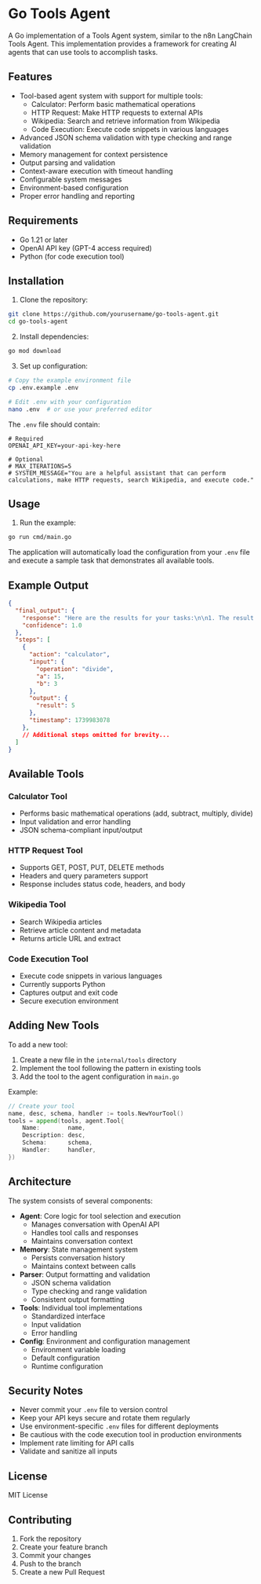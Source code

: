 # Go Tools Agent

A Go implementation of a Tools Agent system, similar to the n8n LangChain Tools Agent. This implementation provides a framework for creating AI agents that can use tools to accomplish tasks.

## Features

- Tool-based agent system with support for multiple tools:
  - Calculator: Perform basic mathematical operations
  - HTTP Request: Make HTTP requests to external APIs
  - Wikipedia: Search and retrieve information from Wikipedia
  - Code Execution: Execute code snippets in various languages
- Advanced JSON schema validation with type checking and range validation
- Memory management for context persistence
- Output parsing and validation
- Context-aware execution with timeout handling
- Configurable system messages
- Environment-based configuration
- Proper error handling and reporting

## Requirements

- Go 1.21 or later
- OpenAI API key (GPT-4 access required)
- Python (for code execution tool)

## Installation

1. Clone the repository:
```bash
git clone https://github.com/yourusername/go-tools-agent.git
cd go-tools-agent
```

2. Install dependencies:
```bash
go mod download
```

3. Set up configuration:
```bash
# Copy the example environment file
cp .env.example .env

# Edit .env with your configuration
nano .env  # or use your preferred editor
```

The `.env` file should contain:
```env
# Required
OPENAI_API_KEY=your-api-key-here

# Optional
# MAX_ITERATIONS=5
# SYSTEM_MESSAGE="You are a helpful assistant that can perform calculations, make HTTP requests, search Wikipedia, and execute code."
```

## Usage

1. Run the example:
```bash
go run cmd/main.go
```

The application will automatically load the configuration from your `.env` file and execute a sample task that demonstrates all available tools.

## Example Output

```json
{
  "final_output": {
    "response": "Here are the results for your tasks:\n\n1. The result of 15 divided by 3 and multiplied by 4 is 20.\n\n2. Information about Go programming language from Wikipedia...\n\n3. GitHub repository information: golang/go has 125,938 stars and 17,886 forks.\n\n4. Python script output: Hello from Python!",
    "confidence": 1.0
  },
  "steps": [
    {
      "action": "calculator",
      "input": {
        "operation": "divide",
        "a": 15,
        "b": 3
      },
      "output": {
        "result": 5
      },
      "timestamp": 1739983078
    },
    // Additional steps omitted for brevity...
  ]
}
```

## Available Tools

### Calculator Tool
- Performs basic mathematical operations (add, subtract, multiply, divide)
- Input validation and error handling
- JSON schema-compliant input/output

### HTTP Request Tool
- Supports GET, POST, PUT, DELETE methods
- Headers and query parameters support
- Response includes status code, headers, and body

### Wikipedia Tool
- Search Wikipedia articles
- Retrieve article content and metadata
- Returns article URL and extract

### Code Execution Tool
- Execute code snippets in various languages
- Currently supports Python
- Captures output and exit code
- Secure execution environment

## Adding New Tools

To add a new tool:

1. Create a new file in the `internal/tools` directory
2. Implement the tool following the pattern in existing tools
3. Add the tool to the agent configuration in `main.go`

Example:
```go
// Create your tool
name, desc, schema, handler := tools.NewYourTool()
tools = append(tools, agent.Tool{
    Name:        name,
    Description: desc,
    Schema:      schema,
    Handler:     handler,
})
```

## Architecture

The system consists of several components:

- **Agent**: Core logic for tool selection and execution
  - Manages conversation with OpenAI API
  - Handles tool calls and responses
  - Maintains conversation context
- **Memory**: State management system
  - Persists conversation history
  - Maintains context between calls
- **Parser**: Output formatting and validation
  - JSON schema validation
  - Type checking and range validation
  - Consistent output formatting
- **Tools**: Individual tool implementations
  - Standardized interface
  - Input validation
  - Error handling
- **Config**: Environment and configuration management
  - Environment variable loading
  - Default configuration
  - Runtime configuration

## Security Notes

- Never commit your `.env` file to version control
- Keep your API keys secure and rotate them regularly
- Use environment-specific `.env` files for different deployments
- Be cautious with the code execution tool in production environments
- Implement rate limiting for API calls
- Validate and sanitize all inputs

## License

MIT License

## Contributing

1. Fork the repository
2. Create your feature branch
3. Commit your changes
4. Push to the branch
5. Create a new Pull Request 